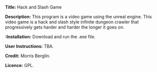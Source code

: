 **Title:** Hack and Slash Game

**Description:** This program is a video game using the unreal engine. This video game is a hack and slash style infinite dungeon crawler that progressively gets harder and harder the longer it goes on.

**:Installation:** Download and run the .exe file.

**User Instructions:** TBA.

**Credit:** Morris Berglin.

**Licence:** GPL.
